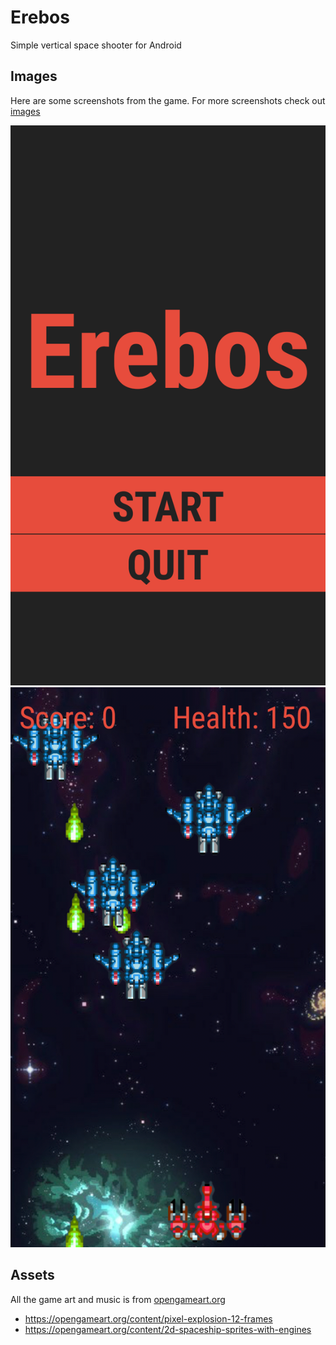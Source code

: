 # Erebos
Simple vertical space shooter for Android

## Images

Here are some screenshots from the game. For more screenshots check out [images](./images)

![title](images/image2.png)
![gameplay](images/image6.png)

## Assets

All the game art and music is from [opengameart.org](https://opengameart.org)

* https://opengameart.org/content/pixel-explosion-12-frames
* https://opengameart.org/content/2d-spaceship-sprites-with-engines
